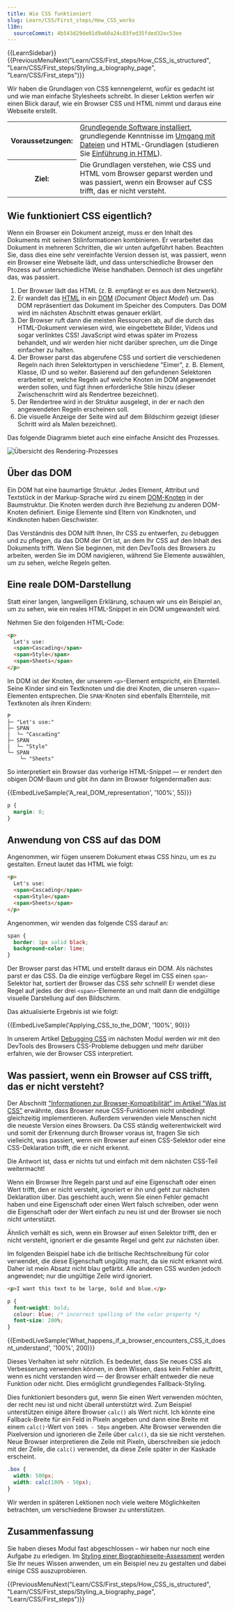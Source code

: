 ```yaml
---
title: Wie CSS funktioniert
slug: Learn/CSS/First_steps/How_CSS_works
l10n:
  sourceCommit: 4b543d29de01d9a60a24c83fed35fded32ec53ee
---
```


{{LearnSidebar}}
{{PreviousMenuNext("Learn/CSS/First_steps/How_CSS_is_structured", "Learn/CSS/First_steps/Styling_a_biography_page", "Learn/CSS/First_steps")}}

Wir haben die Grundlagen von CSS kennengelernt, wofür es gedacht ist und wie man einfache Stylesheets schreibt. In dieser Lektion werfen wir einen Blick darauf, wie ein Browser CSS und HTML nimmt und daraus eine Webseite erstellt.

<table>
  <tbody>
    <tr>
      <th scope="row">Voraussetzungen:</th>
      <td>
        <a href="/de/docs/Learn/Getting_started_with_the_web/Installing_basic_software">Grundlegende Software installiert</a>, grundlegende Kenntnisse im
        <a href="/de/docs/Learn/Getting_started_with_the_web/Dealing_with_files">Umgang mit Dateien</a> und HTML-Grundlagen (studieren Sie
        <a href="/de/docs/Learn/HTML/Introduction_to_HTML">Einführung in HTML</a>).
      </td>
    </tr>
    <tr>
      <th scope="row">Ziel:</th>
      <td>
        Die Grundlagen verstehen, wie CSS und HTML vom Browser geparst werden und was passiert, wenn ein Browser auf CSS trifft, das er nicht versteht.
      </td>
    </tr>
  </tbody>
</table>

## Wie funktioniert CSS eigentlich?

Wenn ein Browser ein Dokument anzeigt, muss er den Inhalt des Dokuments mit seinen Stilinformationen kombinieren. Er verarbeitet das Dokument in mehreren Schritten, die wir unten aufgeführt haben. Beachten Sie, dass dies eine sehr vereinfachte Version dessen ist, was passiert, wenn ein Browser eine Webseite lädt, und dass unterschiedliche Browser den Prozess auf unterschiedliche Weise handhaben. Dennoch ist dies ungefähr das, was passiert.

1. Der Browser lädt das HTML (z. B. empfängt er es aus dem Netzwerk).
2. Er wandelt das [HTML](/de/docs/Glossary/HTML) in ein [DOM](/de/docs/Glossary/DOM) (_Document Object Model_) um. Das DOM repräsentiert das Dokument im Speicher des Computers. Das DOM wird im nächsten Abschnitt etwas genauer erklärt.
3. Der Browser ruft dann die meisten Ressourcen ab, auf die durch das HTML-Dokument verwiesen wird, wie eingebettete Bilder, Videos und sogar verlinktes CSS! JavaScript wird etwas später im Prozess behandelt, und wir werden hier nicht darüber sprechen, um die Dinge einfacher zu halten.
4. Der Browser parst das abgerufene CSS und sortiert die verschiedenen Regeln nach ihren Selektortypen in verschiedene "Eimer", z. B. Element, Klasse, ID und so weiter. Basierend auf den gefundenen Selektoren erarbeitet er, welche Regeln auf welche Knoten im DOM angewendet werden sollen, und fügt ihnen erforderliche Stile hinzu (dieser Zwischenschritt wird als Rendertree bezeichnet).
5. Der Rendertree wird in der Struktur ausgelegt, in der er nach den angewendeten Regeln erscheinen soll.
6. Die visuelle Anzeige der Seite wird auf dem Bildschirm gezeigt (dieser Schritt wird als Malen bezeichnet).

Das folgende Diagramm bietet auch eine einfache Ansicht des Prozesses.

![Übersicht des Rendering-Prozesses](rendering.svg)

## Über das DOM

Ein DOM hat eine baumartige Struktur. Jedes Element, Attribut und Textstück in der Markup-Sprache wird zu einem [DOM-Knoten](/de/docs/Glossary/Node/DOM) in der Baumstruktur. Die Knoten werden durch ihre Beziehung zu anderen DOM-Knoten definiert. Einige Elemente sind Eltern von Kindknoten, und Kindknoten haben Geschwister.

Das Verständnis des DOM hilft Ihnen, Ihr CSS zu entwerfen, zu debuggen und zu pflegen, da das DOM der Ort ist, an dem Ihr CSS auf den Inhalt des Dokuments trifft. Wenn Sie beginnen, mit den DevTools des Browsers zu arbeiten, werden Sie im DOM navigieren, während Sie Elemente auswählen, um zu sehen, welche Regeln gelten.

## Eine reale DOM-Darstellung

Statt einer langen, langweiligen Erklärung, schauen wir uns ein Beispiel an, um zu sehen, wie ein reales HTML-Snippet in ein DOM umgewandelt wird.

Nehmen Sie den folgenden HTML-Code:

```html
<p>
  Let's use:
  <span>Cascading</span>
  <span>Style</span>
  <span>Sheets</span>
</p>
```

Im DOM ist der Knoten, der unserem `<p>`-Element entspricht, ein Elternteil. Seine Kinder sind ein Textknoten und die drei Knoten, die unseren `<span>`-Elementen entsprechen. Die `SPAN`-Knoten sind ebenfalls Elternteile, mit Textknoten als ihren Kindern:

```plain
P
├─ "Let's use:"
├─ SPAN
|  └─ "Cascading"
├─ SPAN
|  └─ "Style"
└─ SPAN
    └─ "Sheets"
```

So interpretiert ein Browser das vorherige HTML-Snippet — er rendert den obigen DOM-Baum und gibt ihn dann im Browser folgendermaßen aus:

{{EmbedLiveSample('A_real_DOM_representation', '100%', 55)}}

```css hidden
p {
  margin: 0;
}
```

## Anwendung von CSS auf das DOM

Angenommen, wir fügen unserem Dokument etwas CSS hinzu, um es zu gestalten. Erneut lautet das HTML wie folgt:

```html
<p>
  Let's use:
  <span>Cascading</span>
  <span>Style</span>
  <span>Sheets</span>
</p>
```

Angenommen, wir wenden das folgende CSS darauf an:

```css
span {
  border: 1px solid black;
  background-color: lime;
}
```

Der Browser parst das HTML und erstellt daraus ein DOM. Als nächstes parst er das CSS. Da die einzige verfügbare Regel im CSS einen `span`-Selektor hat, sortiert der Browser das CSS sehr schnell! Er wendet diese Regel auf jedes der drei `<span>`-Elemente an und malt dann die endgültige visuelle Darstellung auf den Bildschirm.

Das aktualisierte Ergebnis ist wie folgt:

{{EmbedLiveSample('Applying_CSS_to_the_DOM', '100%', 90)}}

In unserem Artikel [Debugging CSS](/de/docs/Learn/CSS/Building_blocks/Debugging_CSS) im nächsten Modul werden wir mit den DevTools des Browsers CSS-Probleme debuggen und mehr darüber erfahren, wie der Browser CSS interpretiert.

## Was passiert, wenn ein Browser auf CSS trifft, das er nicht versteht?

Der Abschnitt ["Informationen zur Browser-Kompatibilität" im Artikel "Was ist CSS"](/de/docs/Learn/CSS/First_steps/What_is_CSS#browser_support_information) erwähnte, dass Browser neue CSS-Funktionen nicht unbedingt gleichzeitig implementieren. Außerdem verwenden viele Menschen nicht die neueste Version eines Browsers. Da CSS ständig weiterentwickelt wird und somit der Erkennung durch Browser voraus ist, fragen Sie sich vielleicht, was passiert, wenn ein Browser auf einen CSS-Selektor oder eine CSS-Deklaration trifft, die er nicht erkennt.

Die Antwort ist, dass er nichts tut und einfach mit dem nächsten CSS-Teil weitermacht!

Wenn ein Browser Ihre Regeln parst und auf eine Eigenschaft oder einen Wert trifft, den er nicht versteht, ignoriert er ihn und geht zur nächsten Deklaration über. Das geschieht auch, wenn Sie einen Fehler gemacht haben und eine Eigenschaft oder einen Wert falsch schreiben, oder wenn die Eigenschaft oder der Wert einfach zu neu ist und der Browser sie noch nicht unterstützt.

Ähnlich verhält es sich, wenn ein Browser auf einen Selektor trifft, den er nicht versteht, ignoriert er die gesamte Regel und geht zur nächsten über.

Im folgenden Beispiel habe ich die britische Rechtschreibung für color verwendet, die diese Eigenschaft ungültig macht, da sie nicht erkannt wird. Daher ist mein Absatz nicht blau gefärbt. Alle anderen CSS wurden jedoch angewendet; nur die ungültige Zeile wird ignoriert.

```html
<p>I want this text to be large, bold and blue.</p>
```

```css
p {
  font-weight: bold;
  colour: blue; /* incorrect spelling of the color property */
  font-size: 200%;
}
```

{{EmbedLiveSample('What_happens_if_a_browser_encounters_CSS_it_doesnt_understand', '100%', 200)}}

Dieses Verhalten ist sehr nützlich. Es bedeutet, dass Sie neues CSS als Verbesserung verwenden können, in dem Wissen, dass kein Fehler auftritt, wenn es nicht verstanden wird — der Browser erhält entweder die neue Funktion oder nicht. Dies ermöglicht grundlegendes Fallback-Styling.

Dies funktioniert besonders gut, wenn Sie einen Wert verwenden möchten, der recht neu ist und nicht überall unterstützt wird. Zum Beispiel unterstützen einige ältere Browser `calc()` als Wert nicht. Ich könnte eine Fallback-Breite für ein Feld in Pixeln angeben und dann eine Breite mit einem `calc()`-Wert von `100% - 50px` angeben. Alte Browser verwenden die Pixelversion und ignorieren die Zeile über `calc()`, da sie sie nicht verstehen. Neue Browser interpretieren die Zeile mit Pixeln, überschreiben sie jedoch mit der Zeile, die `calc()` verwendet, da diese Zeile später in der Kaskade erscheint.

```css
.box {
  width: 500px;
  width: calc(100% - 50px);
}
```

Wir werden in späteren Lektionen noch viele weitere Möglichkeiten betrachten, um verschiedene Browser zu unterstützen.

## Zusammenfassung

Sie haben dieses Modul fast abgeschlossen – wir haben nur noch eine Aufgabe zu erledigen. Im [Styling einer Biographieseite-Assessment](/de/docs/Learn/CSS/First_steps/Styling_a_biography_page) werden Sie Ihr neues Wissen anwenden, um ein Beispiel neu zu gestalten und dabei einige CSS auszuprobieren.

{{PreviousMenuNext("Learn/CSS/First_steps/How_CSS_is_structured", "Learn/CSS/First_steps/Styling_a_biography_page", "Learn/CSS/First_steps")}}

